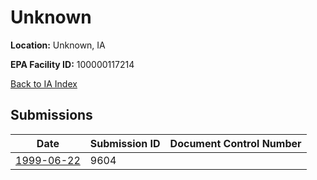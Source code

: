 # Unknown

**Location:** Unknown, IA

**EPA Facility ID:** 100000117214

[Back to IA Index](../../index.md)

## Submissions

| Date | Submission ID | Document Control Number |
|------|--------------|-------------------------|
| [1999-06-22](submissions/9604.md) | 9604 |  |
